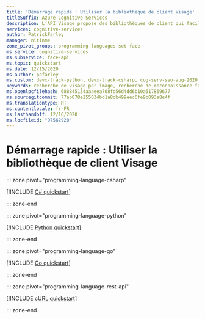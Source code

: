 ```yaml
---
title: 'Démarrage rapide : Utiliser la bibliothèque de client Visage'
titleSuffix: Azure Cognitive Services
description: L’API Visage propose des bibliothèques de client qui facilitent la détection, la recherche, l’identification, la vérification et plus encore.
services: cognitive-services
author: PatrickFarley
manager: nitinme
zone_pivot_groups: programming-languages-set-face
ms.service: cognitive-services
ms.subservice: face-api
ms.topic: quickstart
ms.date: 12/15/2020
ms.author: pafarley
ms.custom: devx-track-python, devx-track-csharp, cog-serv-seo-aug-2020
keywords: recherche de visage par image, recherche de reconnaissance faciale, reconnaissance faciale, application de reconnaissance faciale
ms.openlocfilehash: 688845134aaaeea708fd56d4dd6b10a517869677
ms.sourcegitcommit: 77ab078e255034bd1a8db499eec6fe9b093a8e4f
ms.translationtype: HT
ms.contentlocale: fr-FR
ms.lasthandoff: 12/16/2020
ms.locfileid: "97562920"
---
```

# <a name="quickstart-use-the-face-client-library"></a>Démarrage rapide : Utiliser la bibliothèque de client Visage

::: zone pivot="programming-language-csharp"

[!INCLUDE [C# quickstart](../includes/quickstarts/csharp-sdk.md)]

::: zone-end

::: zone pivot="programming-language-python"

[!INCLUDE [Python quickstart](../includes/quickstarts/python-sdk.md)]

::: zone-end

::: zone pivot="programming-language-go"

[!INCLUDE [Go quickstart](../includes/quickstarts/go-sdk.md)]

::: zone-end

::: zone pivot="programming-language-rest-api"

[!INCLUDE [cURL quickstart](../includes/quickstarts/rest-api.md)]

::: zone-end
